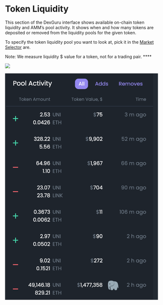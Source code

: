# Token Liquidity



This section of the DexGuru interface shows available on-chain token liquidity and AMM’s pool activity. It shows when and how many tokens are deposited or removed from the liquidity pools for the given token.   


To specify the token liquidity pool you want to look at, pick it in the [Market Selector](https://docs.dex.guru/features/market-selector) are.   


Note: We measure liquidity $ value for a token, not for a trading pair. ****

![](https://lh5.googleusercontent.com/bwcD0rQnCb8hvqkvlh4fCyZ4E-yQGasBGiYEYZM8sl18pvEJO8ua8hQ50TcZglnd-lQnv_Z8-3_kGWqSFAU16Q92sIK4u9w8oI_Iw1q-hmNB3KMqR7D5aOC2mAZICYYmY0NHQeQ1)

  


![UNI Liquidity](../.gitbook/assets/image%20%281%29.png)



